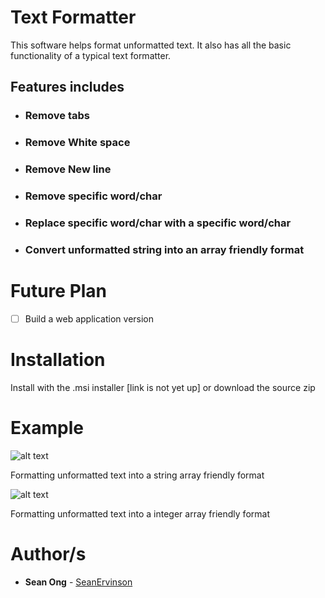 # Text Formatter

This software helps format unformatted text. It also has all the basic functionality of a typical text formatter.

## **Features includes**
* ### Remove tabs
* ### Remove White space
* ###  Remove New line
* ###  Remove specific word/char
* ###  Replace specific word/char with a specific word/char
* ###  **Convert unformatted string into an array friendly format**

# Future Plan
- [ ] Build a web application version

# Installation
Install with the .msi installer [link is not yet up] or download the source zip

# Example
![alt text](https://media.giphy.com/media/2yyLgQ5EpBwLa1mBNF/giphy.gif)

Formatting unformatted text into a string array friendly format

![alt text](https://media.giphy.com/media/42Cps1JyIfAGwOCq8F/giphy.gif)

Formatting unformatted text into a integer array friendly format

# Author/s

* **Sean Ong** - [SeanErvinson](https://github.com/SeanErvinson)



